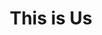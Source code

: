 ---
pid: ch544
title: This is Us
location_transcription: City Hall
coordinates: "[-75.164476643537, 39.952516892666]"
zipcode: 
gen_neighborhood: 
neighborhood: 
outside_phl: 
age: '19'
age_range: 13-19
instagram: 
image_file_name: ch_544.jpg
proposal_transcription: A yearbook of the People in Philadelphia, showing that This
  is Us
topic: Inclusivity,Unity
topic_summary: 0, 0, 0
type: Book
keywords_other: 
credit: James P.
image_labels: 
twitter: 
facebook: 
permalink: "/monuments/ch544/"
layout: item-page
---